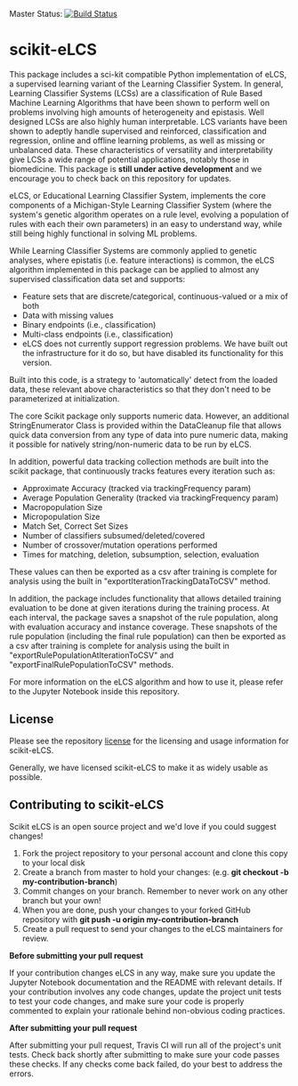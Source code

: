 Master Status: [![Build Status](https://travis-ci.com/UrbsLab/scikit-eLCS.svg?branch=master)](https://travis-ci.com/UrbsLab/scikit-eLCS)

# scikit-eLCS

This package includes a sci-kit compatible Python implementation of eLCS, a supervised learning variant of the Learning Classifier System. In general, Learning Classifier Systems (LCSs) are a classification of Rule Based Machine Learning Algorithms that have been shown to perform well on problems involving high amounts of heterogeneity and epistasis. Well designed LCSs are also highly human interpretable. LCS variants have been shown to adeptly handle supervised and reinforced, classification and regression, online and offline learning problems, as well as missing or unbalanced data. These characteristics of versatility and interpretability give LCSs a wide range of potential applications, notably those in biomedicine. This package is **still under active development** and we encourage you to check back on this repository for updates.

eLCS, or Educational Learning Classifier System, implements the core components of a Michigan-Style Learning Classifier System (where the system's genetic algorithm operates on a rule level, evolving a population of rules with each their own parameters) in an easy to understand way, while still being highly functional in solving ML problems.

While Learning Classifier Systems are commonly applied to genetic analyses, where epistatis (i.e. feature interactions) is common, the eLCS algorithm implemented in this package can be applied to almost any supervised classification data set and supports:

* Feature sets that are discrete/categorical, continuous-valued or a mix of both
* Data with missing values
* Binary endpoints (i.e., classification)
* Multi-class endpoints (i.e., classification)
* eLCS does not currently support regression problems. We have built out the infrastructure for it do so, but have disabled its functionality for this version.

Built into this code, is a strategy to 'automatically' detect from the loaded data, these relevant above characteristics so that they don't need to be parameterized at initialization.

The core Scikit package only supports numeric data. However, an additional StringEnumerator Class is provided within the DataCleanup file that allows quick data conversion from any type of data into pure numeric data, making it possible for natively string/non-numeric data to be run by eLCS.

In addition, powerful data tracking collection methods are built into the scikit package, that continuously tracks features every iteration such as:

* Approximate Accuracy (tracked via trackingFrequency param)
* Average Population Generality (tracked via trackingFrequency param)
* Macropopulation Size
* Micropopulation Size
* Match Set, Correct Set Sizes
* Number of classifiers subsumed/deleted/covered
* Number of crossover/mutation operations performed
* Times for matching, deletion, subsumption, selection, evaluation

These values can then be exported as a csv after training is complete for analysis using the built in "exportIterationTrackingDataToCSV" method.

In addition, the package includes functionality that allows detailed training evaluation to be done at given iterations during the training process. At each interval, the package saves a snapshot of the rule population, along with evaluation accuracy and instance coverage. These snapshots of the rule population (including the final rule population) can then be exported as a csv after training is complete for analysis using the built in "exportRulePopulationAtIterationToCSV" and "exportFinalRulePopulationToCSV" methods.

For more information on the eLCS algorithm and how to use it, please refer to the Jupyter Notebook inside this repository.

## License
Please see the repository [license](https://github.com/UrbsLab/scikit-eLCS/blob/master/LICENSE) for the licensing and usage information for scikit-eLCS.

Generally, we have licensed scikit-eLCS to make it as widely usable as possible.

## Contributing to scikit-eLCS
Scikit eLCS is an open source project and we'd love if you could suggest changes!

<ol>
  <li> Fork the project repository to your personal account and clone this copy to your local disk</li>
  <li> Create a branch from master to hold your changes: (e.g. <b>git checkout -b my-contribution-branch</b>) </li>
  <li> Commit changes on your branch. Remember to never work on any other branch but your own! </li>
  <li> When you are done, push your changes to your forked GitHub repository with <b>git push -u origin my-contribution-branch</b> </li>
  <li> Create a pull request to send your changes to the eLCS maintainers for review. </li>
</ol>

**Before submitting your pull request**

If your contribution changes eLCS in any way, make sure you update the Jupyter Notebook documentation and the README with relevant details. If your contribution involves any code changes, update the project unit tests to test your code changes, and make sure your code is properly commented to explain your rationale behind non-obvious coding practices.

**After submitting your pull request**

After submitting your pull request, Travis CI will run all of the project's unit tests. Check back shortly after submitting to make sure your code passes these checks. If any checks come back failed, do your best to address the errors.
